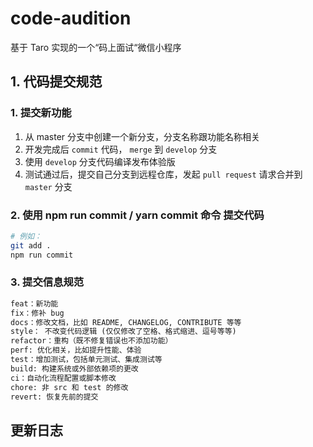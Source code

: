 # code-audition
基于 Taro 实现的一个“码上面试“微信小程序

## 1. 代码提交规范
### 1. 提交新功能
1. 从 master 分支中创建一个新分支，分支名称跟功能名称相关
2. 开发完成后 `commit` 代码， `merge` 到 `develop` 分支
3. 使用 `develop` 分支代码编译发布体验版
4. 测试通过后，提交自己分支到远程仓库，发起 `pull request` 请求合并到 `master` 分支

### 2. 使用 npm run commit / yarn commit 命令 提交代码
``` bash
# 例如：
git add .
npm run commit
```

### 3. 提交信息规范
``` md
feat：新功能
fix：修补 bug
docs：修改文档，比如 README, CHANGELOG, CONTRIBUTE 等等
style： 不改变代码逻辑 (仅仅修改了空格、格式缩进、逗号等等)
refactor：重构（既不修复错误也不添加功能）
perf: 优化相关，比如提升性能、体验
test：增加测试，包括单元测试、集成测试等
build: 构建系统或外部依赖项的更改
ci：自动化流程配置或脚本修改
chore: 非 src 和 test 的修改
revert: 恢复先前的提交
```



## 更新日志

